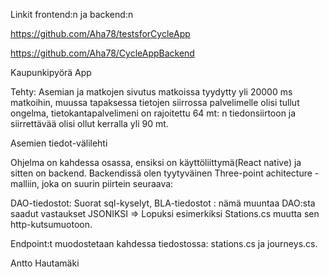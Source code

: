 

Linkit frontend:n ja backend:n 

https://github.com/Aha78/testsforCycleApp

https://github.com/Aha78/CycleAppBackend

Kaupunkipyörä App

Tehty:
Asemian ja matkojen sivutus
matkoissa tyydytty yli 20000 ms matkoihin, muussa tapaksessa tietojen siirrossa palvelimelle olisi tullut ongelma, tietokantapalvelimeni 
on rajoitettu 64 mt: n tiedonsiirtoon ja siirrettävää olisi ollut kerralla yli 90 mt.

Asemien tiedot-välilehti

Ohjelma on kahdessa osassa, ensiksi on käyttöliittymä(React native) ja sitten on backend. Backendissä olen tyytyväinen
Three-point achitecture -malliin, joka on suurin piirtein seuraava:

DAO-tiedostot: Suorat sql-kyselyt,
BLA-tiedostot : nämä muuntaa DAO:sta saadut vastaukset JSONIKSI => Lopuksi esimerkiksi Stations.cs  muutta 
sen http-kutsumuotoon.


Endpoint:t muodostetaan kahdessa tiedostossa: stations.cs ja journeys.cs.




Antto Hautamäki
